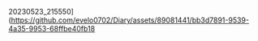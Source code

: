 20230523_215550](https://github.com/evelo0702/Diary/assets/89081441/bb3d7891-9539-4a35-9953-68ffbe40fb18
